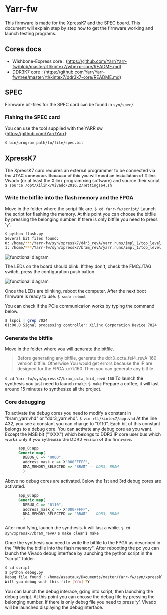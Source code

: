 # Yarr-fw
This firmware is made for the XpressK7 and the SPEC board. This document will explain step by step how to get the firmware working and launch testing programs.

## Cores docs

* Wishbone-Express core : (https://github.com/Yarr/Yarr-fw/blob/master/rtl/kintex7/wbexp-core/README.md)
* DDR3K7 core : (https://github.com/Yarr/Yarr-fw/tree/master/rtl/kintex7/ddr3k7-core/README.md)

## SPEC
Firmware bit-files for the SPEC card can be found in `syn/spec/`

### Flahing the SPEC card
You can use the tool supplied with the YARR sw (https://github.com/Yarr/Yarr):
```bash
$ bin/program path/to/file/spec.bit
```

## XpressK7
The XpressK7 card requires an external programmer to be connected via the JTAG connector.
Because of this you will need an installation of Xilinx Vivado (or at least the Xilinx programming software) and source their script `$ source /opt/Xilinx/Vivado/2016.2/settings64.sh`

### Write the bitfile into the flash memory and the FPGA
Move in the folder where the script file are.
`$ cd Yarr-fw/script/`
Launch the script for flashing the memory. At this point you can choose the bitfile by pressing the belonging number. If there is only bitfile you need to press 'y'.
```bash
$ python flash.py
Several bit files found: 
0: /home/***/Yarr-fw/syn/xpressk7/ddr3_revA/yarr.runs/impl_1/top_level.bit
1: /home/***/Yarr-fw/syn/xpressk7/bram_revA/yarr.runs/impl_1/top_level.bit
```
![functional diagram](https://raw.githubusercontent.com/Yarr/Yarr-fw/master/doc/board_on_board_leds.jpg)

The LEDs on the board should blink. If they don't, check the FMC/JTAG switch, press the configuration push button.

![functional diagram](https://raw.githubusercontent.com/Yarr/Yarr-fw/master/doc/board_board_configuration_components.jpg)

Once the LEDs are blinking, reboot the computer. After the next boot firmware is ready to use.
`$ sudo reboot`


You can check if the PCIe communication works by typing the command below.
```bash
$ lspci | grep 7024
01:00.0 Signal processing controller: Xilinx Corporation Device 7024
```

### Generate the bitfile
Move in the folder where you will generate the bitfile.
> Before generating any bitfile, generate the ddr3_octa_fei4_revA-160 version bitfile. Otherwise You would get errors because the IP are designed for the FPGA xc7k160. Then you can generate any bitfile.

`$ cd Yarr-fw/syn/xpressk7/bram_octa_fei4_revA-160`
To launch the synthesis you just need to launch make.
`$ make`
Prepare a coffee, it will last around 15 minutes to synthesize all the project. 

### Core debugging
To activate the debug cores you need to modify a constant in "bram_yarr.vhd" or "ddr3_yarr.vhd".
`$ vim rtl/kintex7/app.vhd`
At the line 432, you see a constant you can change to "0110". Each bit of this constant belongs to a debug core. You can activate any debug core as you want. Except the MSB bit ("1XXX") which belongs to DDR3 IP core user bus which works only if you sythesize the DDR3 version of the firmware.
```VHDL
      app_0:app
      Generic map(
        DEBUG_C => "0000", 
        address_mask_c => X"000FFFFF",
        DMA_MEMORY_SELECTED => "BRAM" -- DDR3, BRAM 
        )

```
Above no debug cores are activated. Below the 1st and 3rd debug cores are activated.
```VHDL
      app_0:app
      Generic map(
        DEBUG_C => "0110", 
        address_mask_c => X"000FFFFF",
        DMA_MEMORY_SELECTED => "BRAM" -- DDR3, BRAM 
        )

```
After modifying, launch the synthesis. It will last a while.
`$ cd syn/xpressk7/bram_revA/`
`$ make clean`
`$ make`

Once the synthesis you need to write the bitfile to the FPGA as described in the "Write the bitfile into the flash memory". After rebooting the pc you can launch the Vivado debug interface
by launching the python script in the "script" folder.
```bash
$ cd script
$ python debug.py 
Debug file found : /home/asautaux/Documents/master/Yarr-fw/syn/xpressk7/bram_quad_fei4_revA-325/debug_nets.ltx
Will you debug with this file [Y/n] ?Y
```
You can launch the debug interace, going into script, then launching the debug script. At this point you can choose the debug file by pressing the belonging number. If there is only debug file you need to press ‘y’. Vivado will be launched displaying the debug interface.


